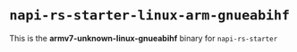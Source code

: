 # `napi-rs-starter-linux-arm-gnueabihf`

This is the **armv7-unknown-linux-gnueabihf** binary for `napi-rs-starter`
